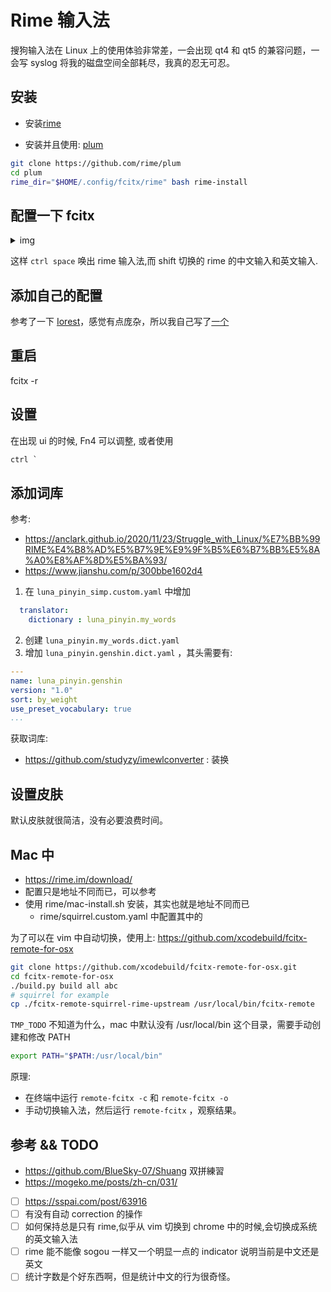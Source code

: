 # Rime 输入法

搜狗输入法在 Linux 上的使用体验非常差，一会出现 qt4 和 qt5 的兼容问题，一会写 syslog 将我的磁盘空间全部耗尽，我真的忍无可忍。

## 安装
- 安装[rime](https://github.com/fcitx/fcitx-rime)

- 安装并且使用: [plum](https://github.com/rime/plum)
```sh
git clone https://github.com/rime/plum
cd plum
rime_dir="$HOME/.config/fcitx/rime" bash rime-install
```

## 配置一下 fcitx
<details> <summary>img</summary> <p align="center"> <img src="https://user-images.githubusercontent.com/16731244/158186085-78f6d595-40cf-4b3e-987a-50dca22927e3.png" /> </p> </details>

这样 `ctrl space` 唤出 rime 输入法,而 shift 切换的 rime 的中文输入和英文输入.

## 添加自己的配置
参考了一下 [Iorest](https://github.com/Iorest/rime-setting)，感觉有点庞杂，所以我自己写了[一个](https://github.com/Martins3/My-Linux-Config/tree/master/rime)

## 重启
fcitx -r

## 设置
在出现 ui 的时候, Fn4 可以调整, 或者使用
```txt
ctrl `
```
## 添加词库

参考:
- https://anclark.github.io/2020/11/23/Struggle_with_Linux/%E7%BB%99RIME%E4%B8%AD%E5%B7%9E%E9%9F%B5%E6%B7%BB%E5%8A%A0%E8%AF%8D%E5%BA%93/
- https://www.jianshu.com/p/300bbe1602d4

1. 在 `luna_pinyin_simp.custom.yaml` 中增加
```yaml
  translator:
    dictionary : luna_pinyin.my_words
```
2. 创建 `luna_pinyin.my_words.dict.yaml`
3. 增加 `luna_pinyin.genshin.dict.yaml` ，其头需要有:
```yaml
---
name: luna_pinyin.genshin
version: "1.0"
sort: by_weight
use_preset_vocabulary: true
...
```

获取词库:
- https://github.com/studyzy/imewlconverter : 装换

## 设置皮肤
默认皮肤就很简洁，没有必要浪费时间。

## Mac 中
- https://rime.im/download/
- 配置只是地址不同而已，可以参考
- 使用 rime/mac-install.sh 安装，其实也就是地址不同而已
  - rime/squirrel.custom.yaml 中配置其中的

为了可以在 vim 中自动切换，使用上: https://github.com/xcodebuild/fcitx-remote-for-osx

```sh
git clone https://github.com/xcodebuild/fcitx-remote-for-osx.git
cd fcitx-remote-for-osx
./build.py build all abc
# squirrel for example
cp ./fcitx-remote-squirrel-rime-upstream /usr/local/bin/fcitx-remote
```

`TMP_TODO` 不知道为什么，mac 中默认没有 /usr/local/bin 这个目录，需要手动创建和修改 PATH
```sh
export PATH="$PATH:/usr/local/bin"
```

原理:
- 在终端中运行 `remote-fcitx -c` 和 `remote-fcitx -o`
- 手动切换输入法，然后运行 `remote-fcitx` ，观察结果。

## 参考 && TODO
- https://github.com/BlueSky-07/Shuang 双拼練習
- https://mogeko.me/posts/zh-cn/031/
- [ ] https://sspai.com/post/63916
- [ ] 有没有自动 correction 的操作
- [ ] 如何保持总是只有 rime,似乎从 vim 切换到 chrome 中的时候,会切换成系统的英文输入法
- [ ] rime 能不能像 sogou 一样又一个明显一点的 indicator 说明当前是中文还是英文
- [ ] 统计字数是个好东西啊，但是统计中文的行为很奇怪。
